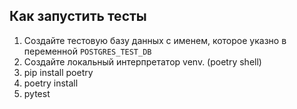 ## Как запустить тесты
1. Создайте тестовую базу данных с именем, которое указно в переменной `POSTGRES_TEST_DB`
2. Создайте локальный интерпретатор venv. (poetry shell)
3. pip install poetry
4. poetry install
5. pytest
